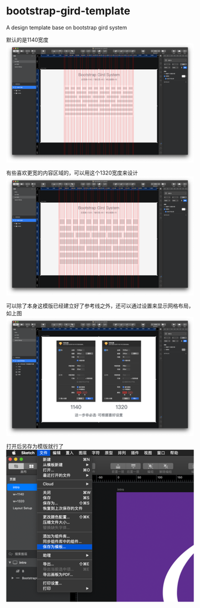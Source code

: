 # bootstrap-gird-template
A design template base on bootstrap gird system

默认的是1140宽度
![image](https://github.com/leosin/bootstrap-gird-template/blob/main/readme/images/gird-1140.png)

有些喜欢更宽的内容区域的，可以用这个1320宽度来设计
![image](https://github.com/leosin/bootstrap-gird-template/blob/main/readme/images/gird-1320.png)

可以除了本身这模版已经建立好了参考线之外，还可以通过设置来显示网格布局，如上图
![image](https://github.com/leosin/bootstrap-gird-template/blob/main/readme/images/layout-setup.png)

打开后另存为模版就行了
![image](https://github.com/leosin/bootstrap-gird-template/blob/main/readme/images/save2tpl.png)
